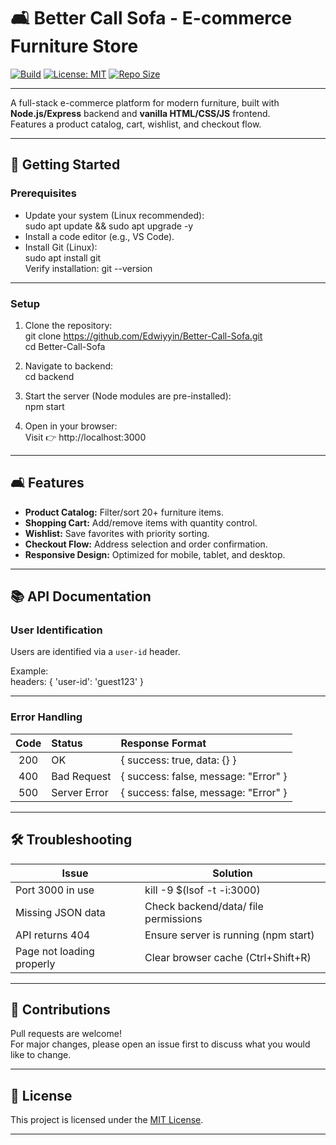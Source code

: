 
# 🛋️ Better Call Sofa - E-commerce Furniture Store

[![Build](https://img.shields.io/badge/build-passing-brightgreen)](https://github.com/Edwiyyin/Better-Call-Sofa) [![License: MIT](https://img.shields.io/badge/License-MIT-yellow.svg)](LICENSE) [![Repo Size](https://img.shields.io/github/repo-size/Edwiyyin/Better-Call-Sofa)](https://github.com/Edwiyyin/Better-Call-Sofa)

---

A full-stack e-commerce platform for modern furniture, built with **Node.js/Express** backend and **vanilla HTML/CSS/JS** frontend.  
Features a product catalog, cart, wishlist, and checkout flow.

---

## 🚀 Getting Started

### Prerequisites

- Update your system (Linux recommended):  
  sudo apt update && sudo apt upgrade -y
- Install a code editor (e.g., VS Code).
- Install Git (Linux):  
  sudo apt install git  
  Verify installation: git --version

---

### Setup

1. Clone the repository:  
   git clone https://github.com/Edwiyyin/Better-Call-Sofa.git  
   cd Better-Call-Sofa

2. Navigate to backend:  
   cd backend

3. Start the server (Node modules are pre-installed):  
   npm start

4. Open in your browser:  
   Visit 👉 http://localhost:3000

---

## 🛋️ Features

- **Product Catalog:** Filter/sort 20+ furniture items.
- **Shopping Cart:** Add/remove items with quantity control.
- **Wishlist:** Save favorites with priority sorting.
- **Checkout Flow:** Address selection and order confirmation.
- **Responsive Design:** Optimized for mobile, tablet, and desktop.

---

## 📚 API Documentation

### User Identification

Users are identified via a `user-id` header.

Example:  
headers: { 'user-id': 'guest123' }

---

### Error Handling

| Code | Status        | Response Format                         |
|:----:|:--------------|:----------------------------------------|
| 200  | OK            | { success: true, data: {} }             |
| 400  | Bad Request   | { success: false, message: "Error" }    |
| 500  | Server Error  | { success: false, message: "Error" }    |

---

## 🛠️ Troubleshooting

| Issue                    | Solution                                 |
|---------------------------|-----------------------------------------|
| Port 3000 in use          | kill -9 $(lsof -t -i:3000)               |
| Missing JSON data         | Check backend/data/ file permissions    |
| API returns 404           | Ensure server is running (npm start)    |
| Page not loading properly | Clear browser cache (Ctrl+Shift+R)      |

---

## 💬 Contributions

Pull requests are welcome!  
For major changes, please open an issue first to discuss what you would like to change.

---

## 📄 License

This project is licensed under the [MIT License](LICENSE).

---
